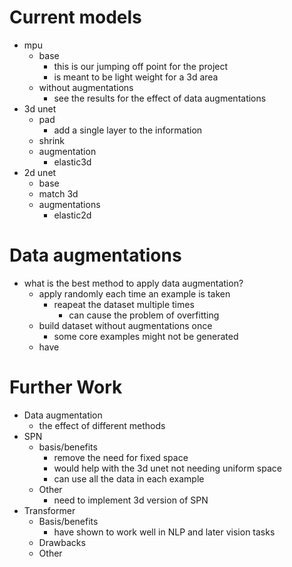 # Current models
- mpu
  - base
    - this is our jumping off point for the project
    - is meant to be light weight for a 3d area
  - without augmentations
    - see the results for the effect of data augmentations
- 3d unet
  - pad
    - add a single layer to the information
  - shrink
  - augmentation
    - elastic3d
- 2d unet
  - base
  - match 3d
  - augmentations
    - elastic2d

# Data augmentations
- what is the best method to apply data augmentation?
  - apply randomly each time an example is taken
    - reapeat the dataset multiple times
      - can cause the problem of overfitting
  - build dataset without augmentations once
    - some core examples might not be generated
  - have 

# Further Work
- Data augmentation
  - the effect of different methods
- SPN
  - basis/benefits
    - remove the need for fixed space
    - would help with the 3d unet not needing uniform space
    - can use all the data in each example
  - Other
    - need to implement 3d version of SPN
- Transformer
  - Basis/benefits
    - have shown to work well in NLP and later vision tasks
  - Drawbacks
  - Other